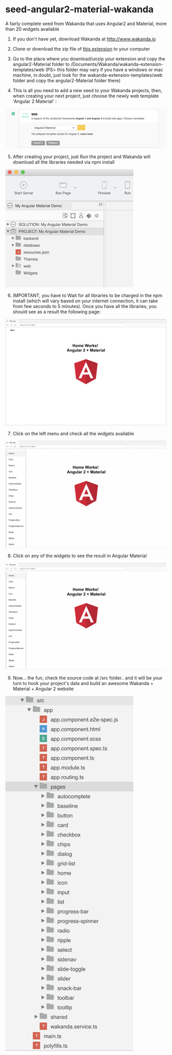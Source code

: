 # seed-angular2-material-wakanda
A fairly complete seed from Wakanda that uses Angular2 and Material, more than 20 widgets available

1. If you don't have yet, download Wakanda at http://www.wakanda.io

2. Clone or download the zip file of [this extension](https://github.com/rmello4d/seed-angular2-material-wakanda) to your computer 

3. Go to the place where you download/unzip your extension and copy the angular2-Material folder to /Documents/Wakanda/wakanda-extension-templates/web (PS> this folder may vary if you have a windows or mac machine, in doubt,  just look for the wakanda-extension-templates/web folder and  copy the angular2-Material folder there)

4. This is all you need to add a new seed to your Wakanda projects, then, when creating your next project, just choose the newly web template 'Angular 2 Material' :

![alt tag](https://github.com/rmello4d/seed-angular2-material-wakanda/blob/master/img/img1.png)


5. After creating your project, just Run the project and Wakanda will download all the libraries needed via npm install

<img src="https://github.com/rmello4d/seed-angular2-material-wakanda/blob/master/img/img2.png" alt="alt text" width="400">

6. IMPORTANT, you have to Wait for all libraries to be charged in the npm install (which will vary based on your internet connection, it can take from few seconds to 5 minutes). Once you have all the libraries, you should see as a result the following page:

<img src="https://github.com/rmello4d/seed-angular2-material-wakanda/blob/master/img/img4.png" alt="alt text" width="700">

7. Click on the left menu and check all the widgets available 

<img src="https://github.com/rmello4d/seed-angular2-material-wakanda/blob/master/img/img5.png" alt="alt text" width="700">

8. Click on any of the widgets to see the result in Angular Material

<img src="https://github.com/rmello4d/seed-angular2-material-wakanda/blob/master/img/img5.png" alt="alt text" width="700">

9. Now... the fun, check the source code at /src folder.. and it will be your turn to hook your project's data and build an awesome Wakanda + Material + Angular 2 website 

<img src="https://github.com/rmello4d/seed-angular2-material-wakanda/blob/master/img/img3.png" alt="alt text" width="400">
